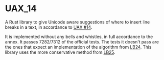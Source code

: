 # UAX_14

A Rust library to give Unicode aware suggestions of where to insert line breaks in a
text, in accordance to [UAX #14].

It is implemented without any bells and whistles, in full accordance to the annex. It
passes 7282/7312 of the official tests. The tests it doesn't pass are the ones that
expect an implementation of the algorithm from [LB24]. This library uses the more
conservative method from [LB25].

[UAX #14]: https://www.unicode.org/reports/tr14/
[LB24]: https://www.unicode.org/reports/tr14/#LB24
[LB25]: https://www.unicode.org/reports/tr14/#LB25